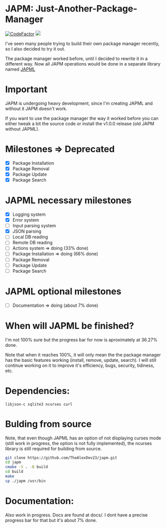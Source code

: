 # JAPM: Just-Another-Package-Manager 
[![CodeFactor](https://www.codefactor.io/repository/github/thealexdev23/japm/badge)](https://www.codefactor.io/repository/github/thealexdev23/japm) 
![](https://tokei.rs/b1/github/thealexdev23/japm)

I've seen many people trying to build their own package manager recently, so I also decided to try it out.

The package manager worked before, until I decided to rewrite it in a different way. Now all JAPM operations would be done in a separate library named [JAPML](lib/libjapml/README.md)

# Important

JAPM is undergoing heavy development, since I'm creating JAPML and without it JAPM doesn't work.

If you want to use the package manager the way it worked before you can either tweak a bit the source code or install the v1.0.0 release (old JAPM without JAPML).

# Milestones => Deprecated
- [x] Package Installation
- [x] Package Removal
- [x] Package Update
- [x] Package Search

# JAPML necessary milestones
- [x] Logging system
- [x] Error system
- [ ] Input parsing system
- [x] JSON parsing
- [ ] Local DB reading
- [ ] Remote DB reading
- [ ] Actions system => doing (33% done)
- [ ] Package Installation => doing (66% done)
- [ ] Package Removal
- [ ] Package Update
- [ ] Package Search

# JAPML optional milestones
- [ ] Documentation => doing (about 7% done)

# When will JAPML be finished?

I'm not 100% sure but the progress bar for now is aproximately at 36.27% done.

Note that when it reaches 100%, it will only mean the the package manager has the basic features working (install, remove, update, search). I will still continue working on it to improve it's efficiency, bugs, security, tidiness, etc.

# Dependencies:

```
libjson-c sqlite3 ncurses curl
```
# Bulding from source


Note, that even though JAPML has an option of not displaying curses mode (still work in progress, the option is not fully implemented), the ncurses library is still required for building from source.

```bash
git clone https://github.com/TheAlexDev23/japm.git
cd japm
cmake -S . -B build
cd build
make
cp ./japm /usr/bin
```

# Documentation:

Also work in progress. Docs are found at docs/. I dont have a precise progress bar for that but it's about 7% done.
